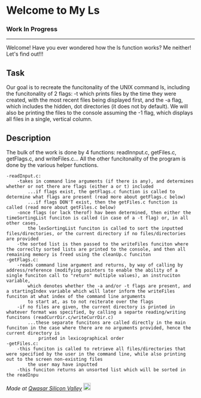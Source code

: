 # Welcome to My Ls
### Work In Progress
***
Welcome! Have you ever wondered how the ls function works? Me neither! Let's find out!!!
## Task
Our goal is to recreate the funcitonality of the UNIX command ls, including the funcitonality of 2 flags: -t which prints files by the time they were created, with the
most recent files being displayed first, and the -a flag, which includes the hidden, dot directories (it does not by default). We will also be printing the files to the console
assuming the -1 flag, which displays all files in a single, vertical column. 


## Description
The bulk of the work is done by 4 functions: readInnput.c, getFiles.c, getFlags.c, and writeFiles.c... All the other funcitonality of the program is done by the various helper functions. 

    -readInput.c:
        -takes in command line arguments (if there is any), and determines whether or not there are flags (either a or t) included
            ...if flags exist, the getFlags.c function is called to determine what flags are present (read more about getFlags.c below)
            ...if flags DON'T exist, then the getFiles.c function is called (read more about getFiles.c below)
        -once flags (or lack therof) hav been determined, then either the timeSortingList funciton is called (in case of a -t flag) or, in all other cases,
            the lexSortingList funciton is called to sort the inputted files/directories, or the current directory if no files/directories are provided
        -the sorted list is then passed to the writeFiles funciton where the correclty sorted lists are printed to the console, and then all remaining memory is freed using the cleanUp.c funciton
    -getFlags.c:
        -reads command line argument and returns, by way of calling by address/reference (modifying pointers to enable the ability of a single funciton call to "return" multiple values), an instruciton variable,
            which denotes whether the -a and/or -t flags are present, and a startingIndex variable which will later inform the writeFiles funciton at what index of the command line arguments 
            to start at, as to not reiterate over the flags
        -if no files are given, the current directory is printed in whatever format was specified, by calling a separte reading/writing funcitons (readCurrDir.c/writeCurrDir.c)
            ...these separate funcitons are called directly in the main funciton in the case where there are no arguments provided, hence the current directory is  
                printed in lexicographical order
    -getFiles.c:
        -this funciton is called to retrieve all files/directories that were specified by the user in the command line, while also printing out to the screen non-existing files
            the user may have inputted
        -this funciton returns an unsorted list which will be sorted in the readInpu
        


<span><i>Made at <a href='https://qwasar.io'>Qwasar Silicon Valley</a></i></span>
<span><img alt='Qwasar Silicon Valley Logo' src='https://storage.googleapis.com/qwasar-public/qwasar-logo_50x50.png' width='20px'></span>
